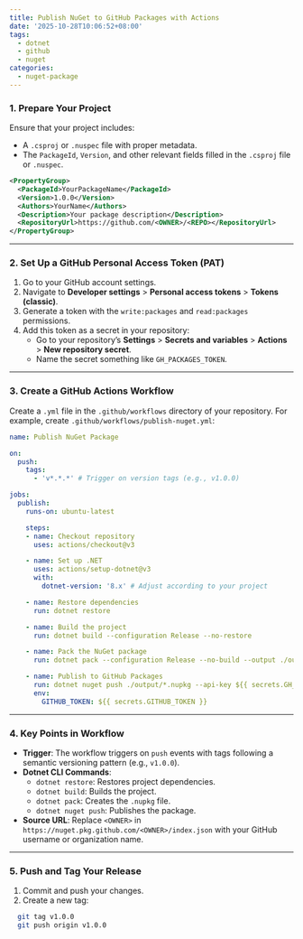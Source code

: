 ```yaml
---
title: Publish NuGet to GitHub Packages with Actions
date: '2025-10-28T10:06:52+08:00'
tags:
  - dotnet
  - github
  - nuget
categories:
  - nuget-package
---
```


### 1. **Prepare Your Project**

Ensure that your project includes:

- A `.csproj` or `.nuspec` file with proper metadata.
- The `PackageId`, `Version`, and other relevant fields filled in the `.csproj` file or `.nuspec`.
```xml
<PropertyGroup>
  <PackageId>YourPackageName</PackageId>
  <Version>1.0.0</Version>
  <Authors>YourName</Authors>
  <Description>Your package description</Description>
  <RepositoryUrl>https://github.com/<OWNER>/<REPO></RepositoryUrl>
</PropertyGroup>
```

---

### 2. **Set Up a GitHub Personal Access Token (PAT)**

1. Go to your GitHub account settings.
2. Navigate to **Developer settings** > **Personal access tokens** > **Tokens (classic)**.
3. Generate a token with the `write:packages` and `read:packages` permissions.
4. Add this token as a secret in your repository:
    - Go to your repository’s **Settings** > **Secrets and variables** > **Actions** > **New repository secret**.
    - Name the secret something like `GH_PACKAGES_TOKEN`.

---

### 3. **Create a GitHub Actions Workflow**

Create a `.yml` file in the `.github/workflows` directory of your repository. For example, create `.github/workflows/publish-nuget.yml`:
```yaml
name: Publish NuGet Package

on:
  push:
    tags:
      - 'v*.*.*' # Trigger on version tags (e.g., v1.0.0)

jobs:
  publish:
    runs-on: ubuntu-latest

    steps:
    - name: Checkout repository
      uses: actions/checkout@v3

    - name: Set up .NET
      uses: actions/setup-dotnet@v3
      with:
        dotnet-version: '8.x' # Adjust according to your project

    - name: Restore dependencies
      run: dotnet restore

    - name: Build the project
      run: dotnet build --configuration Release --no-restore

    - name: Pack the NuGet package
      run: dotnet pack --configuration Release --no-build --output ./output

    - name: Publish to GitHub Packages
      run: dotnet nuget push ./output/*.nupkg --api-key ${{ secrets.GH_PACKAGES_TOKEN }} --source "https://nuget.pkg.github.com/<OWNER>/index.json"
      env:
        GITHUB_TOKEN: ${{ secrets.GITHUB_TOKEN }}

```
---
### 4. **Key Points in Workflow**

- **Trigger**: The workflow triggers on `push` events with tags following a semantic versioning pattern (e.g., `v1.0.0`).
- **Dotnet CLI Commands**:
    - `dotnet restore`: Restores project dependencies.
    - `dotnet build`: Builds the project.
    - `dotnet pack`: Creates the `.nupkg` file.
    - `dotnet nuget push`: Publishes the package.
- **Source URL**: Replace `<OWNER>` in `https://nuget.pkg.github.com/<OWNER>/index.json` with your GitHub username or organization name.

---

### 5. **Push and Tag Your Release**

1. Commit and push your changes.
2. Create a new tag:
```bash
  git tag v1.0.0
  git push origin v1.0.0
```
